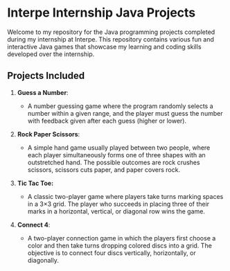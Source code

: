 # Interpe Internship Java Projects

Welcome to my repository for the Java programming projects completed during my internship at Interpe. This repository contains various fun and interactive Java games that showcase my learning and coding skills developed over the internship.

## Projects Included

1. **Guess a Number**: 
   - A number guessing game where the program randomly selects a number within a given range, and the player must guess the number with feedback given after each guess (higher or lower).
  
2. **Rock Paper Scissors**: 
   - A simple hand game usually played between two people, where each player simultaneously forms one of three shapes with an outstretched hand. The possible outcomes are rock crushes scissors, scissors cuts paper, and paper covers rock.

3. **Tic Tac Toe:** 
   - A classic two-player game where players take turns marking spaces in a 3×3 grid. The player who succeeds in placing three of their marks in a horizontal, vertical, or diagonal row wins the game.

4. **Connect 4**: 
   - A two-player connection game in which the players first choose a color and then take turns dropping colored discs into a grid. The objective is to connect four discs vertically, horizontally, or diagonally.

